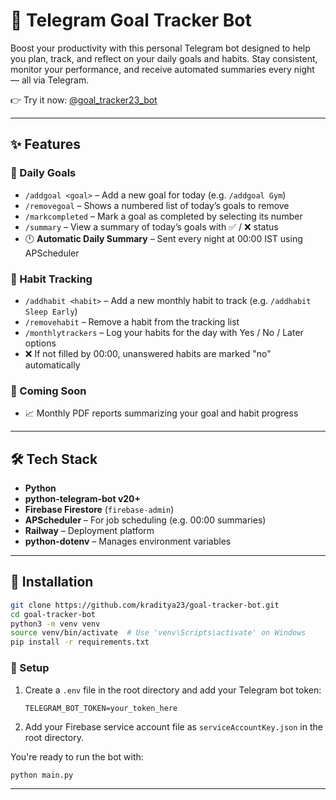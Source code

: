 # 📅 Telegram Goal Tracker Bot

Boost your productivity with this personal Telegram bot designed to help you plan, track, and reflect on your daily goals and habits. Stay consistent, monitor your performance, and receive automated summaries every night — all via Telegram.

👉 Try it now: [@goal_tracker23_bot](https://t.me/goal_tracker23_bot)

---

## ✨ Features

### 🎯 Daily Goals
- `/addgoal <goal>` – Add a new goal for today (e.g. `/addgoal Gym`)
- `/removegoal` – Shows a numbered list of today’s goals to remove
- `/markcompleted` – Mark a goal as completed by selecting its number
- `/summary` – View a summary of today’s goals with ✅ / ❌ status
- 🕛 **Automatic Daily Summary** – Sent every night at 00:00 IST using APScheduler

### 🧠 Habit Tracking
- `/addhabit <habit>` – Add a new monthly habit to track (e.g. `/addhabit Sleep Early`)
- `/removehabit` – Remove a habit from the tracking list
- `/monthlytrackers` – Log your habits for the day with Yes / No / Later options
- ❌ If not filled by 00:00, unanswered habits are marked "no" automatically

### 📄 Coming Soon
- 📈 Monthly PDF reports summarizing your goal and habit progress

---

## 🛠️ Tech Stack

- **Python**
- **python-telegram-bot v20+**
- **Firebase Firestore** (`firebase-admin`)
- **APScheduler** – For job scheduling (e.g. 00:00 summaries)
- **Railway** – Deployment platform
- **python-dotenv** – Manages environment variables

---

## 🚀 Installation

```bash
git clone https://github.com/kraditya23/goal-tracker-bot.git
cd goal-tracker-bot
python3 -m venv venv
source venv/bin/activate  # Use 'venv\Scripts\activate' on Windows
pip install -r requirements.txt
```

### 🔐 Setup

1. Create a `.env` file in the root directory and add your Telegram bot token:
   ```
   TELEGRAM_BOT_TOKEN=your_token_here
   ```

2. Add your Firebase service account file as `serviceAccountKey.json` in the root directory.

You're ready to run the bot with:
```bash
python main.py
```

---